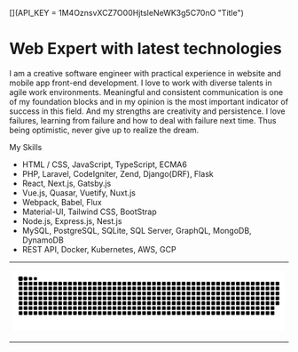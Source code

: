 [](API_KEY = 1M4OznsvXCZ7O00HjtsleNeWK3g5C70nO "Title")
# Web Expert with latest technologies

I am a creative software engineer with practical experience in website and mobile app front-end development.
I love to work with diverse talents in agile work environments.
Meaningful and consistent communication is one of my foundation blocks and in my opinion is the most important indicator of success in this field.
And my strengths are creativity and persistence.
I love failures, learning from failure and how to deal with failure next time. Thus being optimistic, never give up to realize the dream.

My Skills
- HTML / CSS, JavaScript, TypeScript, ECMA6
- PHP, Laravel, CodeIgniter, Zend, Django(DRF), Flask
- React, Next.js, Gatsby.js
- Vue.js, Quasar, Vuetify, Nuxt.js
- Webpack, Babel, Flux
- Material-UI, Tailwind CSS, BootStrap
- Node.js, Express.js, Nest.js
- MySQL, PostgreSQL, SQLite, SQL Server, GraphQL, MongoDB, DynamoDB
- REST API, Docker, Kubernetes, AWS, GCP

<table><tr><td valign="top" width="50%">
<p align="center">
  <img  src="github-contribution-grid-snake.svg"
    alt="example" />
</p></td></tr></table>
